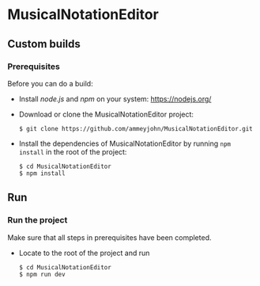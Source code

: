 # MusicalNotationEditor

## Custom builds

### Prerequisites

Before you can do a build:

- Install *node.js* and *npm* on your system: https://nodejs.org/

- Download or clone the MusicalNotationEditor project:

  ```
  $ git clone https://github.com/ammeyjohn/MusicalNotationEditor.git
  ```

- Install the dependencies of MusicalNotationEditor by running `npm install` in the root of the project:

  ```
  $ cd MusicalNotationEditor
  $ npm install
  ```
 
## Run

### Run the project

Make sure that all steps in prerequisites have been completed.

- Locate to the root of the project and run

  ```
  $ cd MusicalNotationEditor
  $ npm run dev
  ```